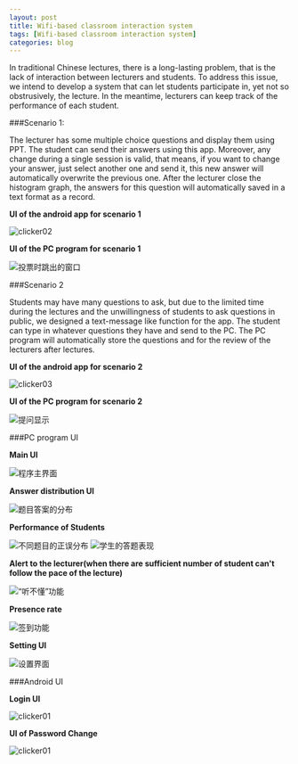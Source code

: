 ```yaml
---
layout: post
title: Wifi-based classroom interaction system
tags: [Wifi-based classroom interaction system]
categories: blog
---
```


In traditional Chinese lectures, there is a long-lasting problem, that is the lack of interaction between lecturers and students. To address this issue, we intend to develop a system that can let students participate in, yet not so obstrusively, the lecture. In the meantime, lecturers can keep track of the performance of each student.

###Scenario 1:

The lecturer has some multiple choice questions and display them using PPT. The student can send their answers using this app. Moreover, any change during a single session is valid, that means, if you want to change your answer, just select another one and send it, this new answer will automatically overwrite the previous one. After the lecturer close the histogram graph, the answers for this question will automatically saved in a text format as a record.

**UI of the android app for scenario 1**

![clicker02](/media/images/clicker02.png)

**UI of the PC program for scenario 1**

![投票时跳出的窗口](/media/images/投票时跳出的窗口.png)

###Scenario 2

Students may have many questions to ask, but due to the limited time during the lectures and the unwillingness of students to ask questions in public, we designed a text-message like function for the app. The student can type in whatever questions they have and send to the PC. The PC program will automatically store the questions and for the review of the lecturers after lectures.

**UI of the android app for scenario 2**

![clicker03](/media/images/clicker03.png)

**UI of the PC program for scenario 2**

![提问显示](/media/images/提问显示.png)

###PC program UI

**Main UI**

![程序主界面](/media/images/程序主界面.png)

**Answer distribution UI**

![题目答案的分布](/media/images/题目答案的分布.png)

**Performance of Students**

![不同题目的正误分布](/media/images/不同题目的正误分布.png)
![学生的答题表现](/media/images/学生的答题表现.png)

**Alert to the lecturer(when there are sufficient number of student can't follow the pace of the lecture)**

![“听不懂”功能](/media/images/“听不懂”功能.png)

**Presence rate**

![签到功能](/media/images/签到功能.png)

**Setting UI**

![设置界面](/media/images/设置界面.png)

###Android UI

**Login UI**

![clicker01](/media/images/clicker01.png)

**UI of Password Change**

![clicker01](/media/images/clicker07.png)